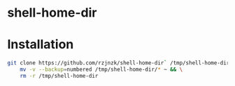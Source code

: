 # shell-home-dir

# Installation
```sh
git clone https://github.com/rzjnzk/shell-home-dir` /tmp/shell-home-dir && \
    mv -v --backup=numbered /tmp/shell-home-dir/* ~ && \
    rm -r /tmp/shell-home-dir
```
